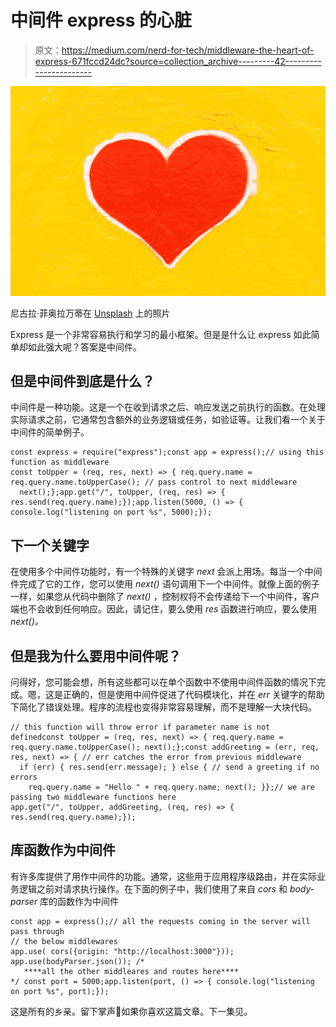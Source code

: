 # 中间件 express 的心脏

> 原文：<https://medium.com/nerd-for-tech/middleware-the-heart-of-express-671fccd24dc?source=collection_archive---------42----------------------->

![](img/d6ff227548153f0b58ad970e379853dc.png)

尼古拉·菲奥拉万蒂在 [Unsplash](https://unsplash.com?utm_source=medium&utm_medium=referral) 上的照片

Express 是一个非常容易执行和学习的最小框架。但是是什么让 express 如此简单却如此强大呢？答案是中间件。

## 但是中间件到底是什么？

中间件是一种功能。这是一个在收到请求之后、响应发送之前执行的函数。在处理实际请求之前，它通常包含额外的业务逻辑或任务，如验证等。让我们看一个关于中间件的简单例子。

```
const express = require("express");const app = express();// using this function as middleware
const toUpper = (req, res, next) => { req.query.name = req.query.name.toUpperCase(); // pass control to next middleware
  next();};app.get("/", toUpper, (req, res) => { res.send(req.query.name);});app.listen(5000, () => { console.log("listening on port %s", 5000);});
```

## 下一个关键字

在使用多个中间件功能时，有一个特殊的关键字 *next* 会派上用场。每当一个中间件完成了它的工作，您可以使用 *next()* 语句调用下一个中间件。就像上面的例子一样，如果您从代码中删除了 *next()* ，控制权将不会传递给下一个中间件，客户端也不会收到任何响应。因此，请记住，要么使用 *res* 函数进行响应，要么使用 *next()。*

## 但是我为什么要用中间件呢？

问得好，您可能会想，所有这些都可以在单个函数中不使用中间件函数的情况下完成。嗯，这是正确的，但是使用中间件促进了代码模块化，并在 *err* 关键字的帮助下简化了错误处理。程序的流程也变得非常容易理解，而不是理解一大块代码。

```
// this function will throw error if parameter name is not definedconst toUpper = (req, res, next) => { req.query.name = req.query.name.toUpperCase(); next();};const addGreeting = (err, req, res, next) => { // err catches the error from previous middleware
  if (err) { res.send(err.message); } else { // send a greeting if no errors
    req.query.name = "Hello " + req.query.name; next(); }};// we are passing two middleware functions here
app.get("/", toUpper, addGreeting, (req, res) => { res.send(req.query.name);});
```

## 库函数作为中间件

有许多库提供了用作中间件的功能。通常，这些用于应用程序级路由，并在实际业务逻辑之前对请求执行操作。在下面的例子中，我们使用了来自 *cors* 和 *body-parser* 库的函数作为中间件

```
const app = express();// all the requests coming in the server will pass through
// the below middlewares
app.use( cors({origin: "http://localhost:3000"}));
app.use(bodyParser.json()); /*
   ****all the other middleares and routes here****
*/ const port = 5000;app.listen(port, () => { console.log("listening on port %s", port);});
```

这是所有的乡亲。留下掌声👏如果你喜欢这篇文章。下一集见。